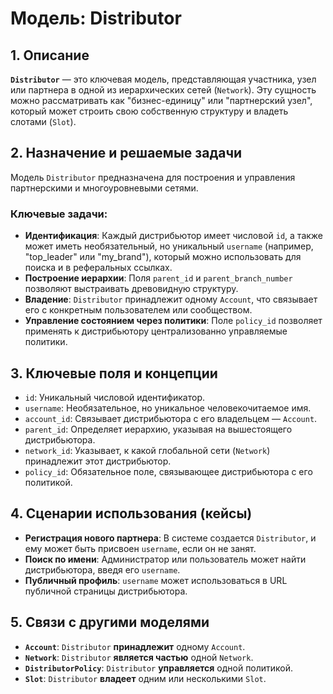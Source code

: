 # Модель: Distributor

## 1. Описание

**`Distributor`** — это ключевая модель, представляющая участника, узел или партнера в одной из иерархических сетей (`Network`). Эту сущность можно рассматривать как "бизнес-единицу" или "партнерский узел", который может строить свою собственную структуру и владеть слотами (`Slot`).

## 2. Назначение и решаемые задачи

Модель `Distributor` предназначена для построения и управления партнерскими и многоуровневыми сетями.

### Ключевые задачи:
- **Идентификация**: Каждый дистрибьютор имеет числовой `id`, а также может иметь необязательный, но уникальный `username` (например, "top_leader" или "my_brand"), который можно использовать для поиска и в реферальных ссылках.
- **Построение иерархии**: Поля `parent_id` и `parent_branch_number` позволяют выстраивать древовидную структуру.
- **Владение**: `Distributor` принадлежит одному `Account`, что связывает его с конкретным пользователем или сообществом.
- **Управление состоянием через политики**: Поле `policy_id` позволяет применять к дистрибьютору централизованно управляемые политики.

## 3. Ключевые поля и концепции

- `id`: Уникальный числовой идентификатор.
- `username`: Необязательное, но уникальное человекочитаемое имя.
- `account_id`: Связывает дистрибьютора с его владельцем — `Account`.
- `parent_id`: Определяет иерархию, указывая на вышестоящего дистрибьютора.
- `network_id`: Указывает, к какой глобальной сети (`Network`) принадлежит этот дистрибьютор.
- `policy_id`: Обязательное поле, связывающее дистрибьютора с его политикой.

## 4. Сценарии использования (кейсы)

- **Регистрация нового партнера**: В системе создается `Distributor`, и ему может быть присвоен `username`, если он не занят.
- **Поиск по имени**: Администратор или пользователь может найти дистрибьютора, введя его `username`.
- **Публичный профиль**: `username` может использоваться в URL публичной страницы дистрибьютора.

## 5. Связи с другими моделями

- **`Account`**: `Distributor` **принадлежит** одному `Account`.
- **`Network`**: `Distributor` **является частью** одной `Network`.
- **`DistributorPolicy`**: `Distributor` **управляется** одной политикой.
- **`Slot`**: `Distributor` **владеет** одним или несколькими `Slot`.
